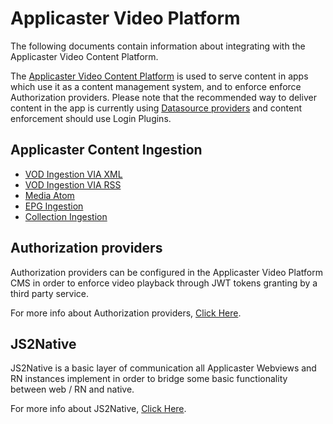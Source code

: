 # Applicaster Video Platform

The following documents contain information about integrating with the Applicaster Video Content Platform.

The [Applicaster Video Content Platform](https://admin.applicaster.com) is used to serve content in apps which use it as a content management system, and to enforce enforce Authorization providers.
Please note that the recommended way to deliver content in the app is currently using [Datasource providers](/Zapp-Pipes/Home.md) and content enforcement should use Login Plugins.

## Applicaster Content Ingestion
* [VOD Ingestion VIA XML](/applicaster-video-platform/content-ingestion/vod-ingestion-xml/vod_via_xml.md)
* [VOD Ingestion VIA RSS](/applicaster-video-platform/content-ingestion/vod-ingestion-rss/RSSVODIngestion.md)
* [Media Atom](/applicaster-video-platform/content-ingestion/media-atom/applicaster-media-atom-feed.md)
* [EPG Ingestion](/applicaster-video-platform/content-ingestion/epg-ingestion/index.md)
* [Collection Ingestion](/applicaster-video-platform/content-ingestion/collection-ingestion-xml/collection_via_xml.md)

## Authorization providers
Authorization providers can be configured in the Applicaster Video Platform CMS in order to enforce video playback through JWT tokens granting by a third party service.

For more info about Authorization providers, [Click Here](/applicaster-video-platform/authorization-provider/authorization_provider.md).

## JS2Native

JS2Native is a basic layer of communication all Applicaster Webviews and RN instances implement in order to bridge some basic functionality between web / RN and native.

For more info about JS2Native, [Click Here](/plugins/general-abilities/js2native/readme.md).